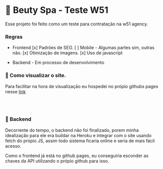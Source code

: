 # :nail_care: Beuty Spa - Teste W51
 Esse projeto foi feito como um teste para contratação na w51 agency.
<br>

### Regras 

- Frontend
    [x] Padrões de SEO.
    [ ] Mobile - Algumas partes sim, outras não.
		[x] Otimização de imagens.
    [x] Uso de javascript

- Backend -	Em processo de desenvolvimento 


### :eyes: Como visualizar o site.
Para facilitar na hora de visualização eu hospedei no própio githubs pages nesse [link](https://bl4nc.github.io/leospa-w51/) 


<br>
<br>

### :hammer: Backend
Decorrente do tempo, o backend não foi finalizado, porem minha idealização para ele era buildar na Heroku e integrar com o site usando fetch do própio JS, assim todo sistema ficaria online e seria de mais fácil acesso.

Como o frontend já está no github pages, eu conseguiria esconder as chaves da API utilizando o própio github para isso.

    